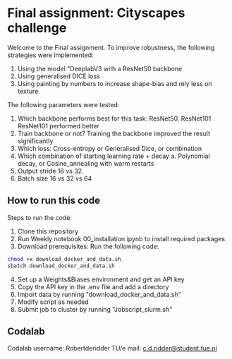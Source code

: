 # Final assignment: Cityscapes challenge
Welcome to the Final assignment. To improve robustness, the following strategies were implemented:
1. Using the model "DeeplabV3 with a ResNet50 backbone
2. Using generalised DICE loss
3. Using painting by numbers to increase shape-bias and rely less on texture

The following parameters were tested:
1. Which backbone performs best for this task: ResNet50, ResNet101
    ResNet101 performed better
2. Train backbone or not?
    Training the backbone improved the result significantly
3. Which loss: Cross-entropy or Generalised Dice, or combination
4. Which combination of starting learning rate + decay
    a. Polynomial decay, or Cosine_annealing with warm restarts
5. Output stride 16 vs 32. 
6. Batch size 16 vs 32 vs 64

## How to run this code
Steps to run the code:
1. Clone this repository
2. Run Weekly notebook 00_installation.ipynb to install required packages
3. Download prerequisites: Run the following code:
```bash
chmod +x download_docker_and_data.sh
sbatch download_docker_and_data.sh
```
4. Set up a Weights&Biases environment and get an API key
5. Copy the API key in the .env file and add a directory
6. Import data by running "download_docker_and_data.sh"
7. Modify script as needed
8. Submit job to cluster by running "Jobscript_slurm.sh"

## Codalab
Codalab username: Robertderidder
TU/e mail: c.d.ridder@student.tue.nl
